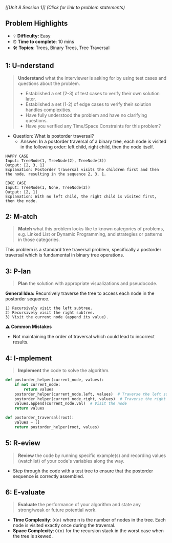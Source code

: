 *[[Unit 8 Session 1]] (Click for link to problem statements)*

## Problem Highlights

* 💡 **Difficulty:** Easy
* ⏰ **Time to complete**: 10 mins
* 🛠️ **Topics**: Trees, Binary Trees, Tree Traversal
    
## 1: U-nderstand

> **Understand** what the interviewer is asking for by using test cases and questions about the problem.
> - Established a set (2-3) of test cases to verify their own solution later.
> - Established a set (1-2) of edge cases to verify their solution handles complexities.
> - Have fully understood the problem and have no clarifying questions.
> - Have you verified any Time/Space Constraints for this problem?

- Question: What is postorder traversal?
    - Answer: In a postorder traversal of a binary tree, each node is visited in the following order: left child, right child, then the node itself.

```
HAPPY CASE
Input: TreeNode(1, TreeNode(2), TreeNode(3))
Output: [2, 3, 1]
Explanation: Postorder traversal visits the children first and then the node, resulting in the sequence 2, 3, 1.

EDGE CASE
Input: TreeNode(1, None, TreeNode(2))
Output: [2, 1]
Explanation: With no left child, the right child is visited first, then the node.
```

## 2: M-atch

> **Match** what this problem looks like to known categories of problems, e.g. Linked List or Dynamic Programming, and strategies or patterns in those categories.

This problem is a standard tree traversal problem, specifically a postorder traversal which is fundamental in binary tree operations.

## 3: P-lan

> **Plan** the solution with appropriate visualizations and pseudocode.

**General Idea:** Recursively traverse the tree to access each node in the postorder sequence.

```
1) Recursively visit the left subtree.
2) Recursively visit the right subtree.
3) Visit the current node (append its value).
```

**⚠️ Common Mistakes**

- Not maintaining the order of traversal which could lead to incorrect results.

## 4: I-mplement

> **Implement** the code to solve the algorithm.

```python
def postorder_helper(current_node, values):
    if not current_node:
        return values
    postorder_helper(current_node.left, values)  # Traverse the left subtree
    postorder_helper(current_node.right, values)  # Traverse the right subtree
    values.append(current_node.val)  # Visit the node
    return values

def postorder_traversal(root):
    values = []
    return postorder_helper(root, values)
```

## 5: R-eview

> **Review** the code by running specific example(s) and recording values (watchlist) of your code's variables along the way.

- Step through the code with a test tree to ensure that the postorder sequence is correctly assembled.

## 6: E-valuate

> **Evaluate** the performance of your algorithm and state any strong/weak or future potential work.

* **Time Complexity**: `O(n)` where n is the number of nodes in the tree. Each node is visited exactly once during the traversal.
* **Space Complexity**: `O(n)` for the recursion stack in the worst case when the tree is skewed.
